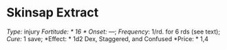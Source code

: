 ﻿---
name: Skinsap Extract
type: injury
fortitude: 16
onset: —
frequency: 1/rd. for 6 rds (see text)
effect:
  "1d2 Dex, Staggered, and Confused"
cure: 1 save
price: 1,4
---

# Skinsap Extract
 *Type:* injury
*Fortitude: * 16 * Onset:* —;  *Frequency*: 1/rd. for 6 rds (see text);  *Cure:* 1 save; 
*Effect: * 1d2 Dex, Staggered, and Confused
*Price: * 1,4